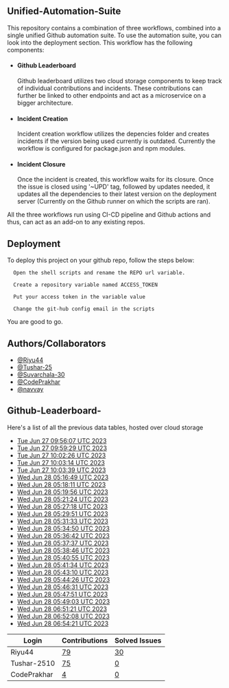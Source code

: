 
## Unified-Automation-Suite

This repository contains a combination of three workflows, combined into a single unified Github automation suite. To use the automation suite, you can look into the deployment section.
This workflow has the following components:
 - #### Github Leaderboard
   Github leaderboard utilizes two cloud storage components to keep track of individual contributions and incidents. These contributions can further be linked to other endpoints and act as a microservice on a bigger architecture.

- #### Incident Creation
  Incident creation workflow utilizes the depencies folder and creates incidents if the version being used currently is outdated. Currently the workflow is configured for package.json and npm modules.

- #### Incident Closure
  Once the incident is created, this workflow waits for its closure. Once the issue is closed using '~UPD' tag, followed by updates needed, it updates all the dependencies to their latest version on the deployment server (Currently on the Github runner on which the scripts are ran).

All the three workflows run using CI-CD pipeline and Github actions and thus, can act as an add-on to any existing repos.
## Deployment

To deploy this project on your github repo, follow the steps below:

```
  Open the shell scripts and rename the REPO url variable.
```
```
  Create a repository variable named ACCESS_TOKEN
```
```
  Put your access token in the variable value
```
```
  Change the git-hub config email in the scripts
```
You are good to go.
## Authors/Collaborators

- [@Riyu44](https://www.github.com/Riyu44)
- [@Tushar-25](https://github.com/Tushar-2510)
- [@Suvarchala-30](https://github.com/Suvarchala-30)
- [@CodePrakhar](https://github.com/CodePrakhar)
- [@navvay](https://github.com/navvay)


## Github-Leaderboard- 
Here's a list of all the previous data tables, hosted over cloud storage
- [Tue Jun 27 09:56:07 UTC 2023](https://us-central1-js-capstone-backend.cloudfunctions.net/api/games/aZ2yfidLlHidpfchYac8/scores/)
- [Tue Jun 27 09:59:29 UTC 2023](https://us-central1-js-capstone-backend.cloudfunctions.net/api/games/KedSooEx7x7iv3Yd9VXn/scores/)
- [Tue Jun 27 10:02:26 UTC 2023](https://us-central1-js-capstone-backend.cloudfunctions.net/api/games/aQHXmtCxgInZOdsR161R/scores/)
- [Tue Jun 27 10:03:14 UTC 2023](https://us-central1-js-capstone-backend.cloudfunctions.net/api/games/rJolRAZEFEymHsugSTPL/scores/)
- [Tue Jun 27 10:03:39 UTC 2023](https://us-central1-js-capstone-backend.cloudfunctions.net/api/games/qQka2U814V4O4OB5Cf9p/scores/)
- [Wed Jun 28 05:16:49 UTC 2023](https://us-central1-js-capstone-backend.cloudfunctions.net/api/games/h1uH7JezqjcAqzckqDoI/scores/)
- [Wed Jun 28 05:18:11 UTC 2023](https://us-central1-js-capstone-backend.cloudfunctions.net/api/games/lfZDMTiwcOuPlPoZu0qe/scores/)
- [Wed Jun 28 05:19:56 UTC 2023](https://us-central1-js-capstone-backend.cloudfunctions.net/api/games/pFikW8EHPo6d8J7R59Yd/scores/)
- [Wed Jun 28 05:21:24 UTC 2023](https://us-central1-js-capstone-backend.cloudfunctions.net/api/games/JqwmcygGOQfyA4isOcda/scores/)
- [Wed Jun 28 05:27:18 UTC 2023](https://us-central1-js-capstone-backend.cloudfunctions.net/api/games/8KTUZtPeg0hTfCSO20xZ/scores/)
- [Wed Jun 28 05:29:51 UTC 2023](https://us-central1-js-capstone-backend.cloudfunctions.net/api/games/0wC3RraTiB1iwGpR5r2u/scores/)
- [Wed Jun 28 05:31:33 UTC 2023](https://us-central1-js-capstone-backend.cloudfunctions.net/api/games/zqLvms6X222PulVJHY4r/scores/)
- [Wed Jun 28 05:34:50 UTC 2023](https://us-central1-js-capstone-backend.cloudfunctions.net/api/games/ZoPWBjgs2lQZUg6JRjaC/scores/)
- [Wed Jun 28 05:36:42 UTC 2023](https://us-central1-js-capstone-backend.cloudfunctions.net/api/games/4PH40uWpPemjqNMMOrtQ/scores/)
- [Wed Jun 28 05:37:37 UTC 2023](https://us-central1-js-capstone-backend.cloudfunctions.net/api/games/yZeszFTxRgoYdRf4iQlP/scores/)
- [Wed Jun 28 05:38:46 UTC 2023](https://us-central1-js-capstone-backend.cloudfunctions.net/api/games/OIukOwDBVrwLPZM86WfV/scores/)
- [Wed Jun 28 05:40:55 UTC 2023](https://us-central1-js-capstone-backend.cloudfunctions.net/api/games/POtrYxk0Zsd6q90Sq6KS/scores/)
- [Wed Jun 28 05:41:34 UTC 2023](https://us-central1-js-capstone-backend.cloudfunctions.net/api/games/QDPxEHJsHOc0yjzAJwJu/scores/)
- [Wed Jun 28 05:43:10 UTC 2023](https://us-central1-js-capstone-backend.cloudfunctions.net/api/games/j7FUpLsUgGOvQNAtBDRG/scores/)
- [Wed Jun 28 05:44:26 UTC 2023](https://us-central1-js-capstone-backend.cloudfunctions.net/api/games/37SBKlw4NhsS4gG95hPQ/scores/)
- [Wed Jun 28 05:46:31 UTC 2023](https://us-central1-js-capstone-backend.cloudfunctions.net/api/games/slWaigP8NloRQEOzL3bx/scores/)
- [Wed Jun 28 05:47:51 UTC 2023](https://us-central1-js-capstone-backend.cloudfunctions.net/api/games/hVmdgl2zzbvPgmBQAonk/scores/)
- [Wed Jun 28 05:49:03 UTC 2023](https://us-central1-js-capstone-backend.cloudfunctions.net/api/games/pcbIJ0KNrBxfYFoElxLI/scores/)
- [Wed Jun 28 06:51:21 UTC 2023](https://us-central1-js-capstone-backend.cloudfunctions.net/api/games/EXpXzyNIGa7kwaMpIhoK/scores/)
- [Wed Jun 28 06:52:08 UTC 2023](https://us-central1-js-capstone-backend.cloudfunctions.net/api/games/KcJsjFQq8cNJZn6EzDf2/scores/)
- [Wed Jun 28 06:54:21 UTC 2023](https://us-central1-js-capstone-backend.cloudfunctions.net/api/games/hfOQhMx6twPvQv05vOzN/scores/)
<!--START_TABLE-->
| Login        | Contributions | Solved Issues |
| ------------ | ------------- | ------------- |
| Riyu44 | [79](https://github.com/Sopra-Banking-Software-Interns/Github-Leaderboard/commits?author=Riyu44) | [30](https://getpantry.cloud/apiv1/pantry/860a0c02-c763-41ca-9d31-ec787fc3202a/basket/Riyu44) |
| Tushar-2510 | [75](https://github.com/Sopra-Banking-Software-Interns/Github-Leaderboard/commits?author=Tushar-2510) | [0](https://getpantry.cloud/apiv1/pantry/860a0c02-c763-41ca-9d31-ec787fc3202a/basket/Tushar-2510) |
| CodePrakhar | [4](https://github.com/Sopra-Banking-Software-Interns/Github-Leaderboard/commits?author=CodePrakhar) | [0](https://getpantry.cloud/apiv1/pantry/860a0c02-c763-41ca-9d31-ec787fc3202a/basket/CodePrakhar) |
<!--END_TABLE-->

